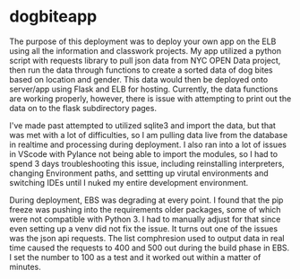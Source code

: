 # dogbiteapp

The purpose of this deployment was to deploy your own app on the ELB using all the information and classwork projects. My app utilized a python script with requests library to pull json data from NYC OPEN Data project, then run the data through functions to create a sorted data of dog bites based on location and gender. This data would then be deployed onto server/app using Flask and ELB for hosting.
Currently, the data functions are working properly, however, there is issue with attempting to print out the data on to the flask subdirectory pages.

I've made past attempted to utilized sqlite3 and import the data, but that was met with a lot of difficulties, so I am pulling data live from the database in realtime and processing during deployment. I also ran into a lot of issues in VScode with Pylance not being able to import the modules, so I had to spend 3 days troubleshooting this issue, including reinstalling interpreters, changing Environment paths, and settting up virutal environments and switching IDEs until I nuked my entire development environment.

During deployment, EBS was degrading at every point. I found that the pip freeze was pushing into the requirements older packages, some of which were not compatible with Python 3. I had to manually adjust for that since even setting up a venv did not fix the issue. It turns out one of the issues was the json api requests. The list comphresion used to output data in real time caused the requests to 400 and 500 out during the build phase in EBS. I set the number to 100 as a test and it worked out within a matter of minutes.
